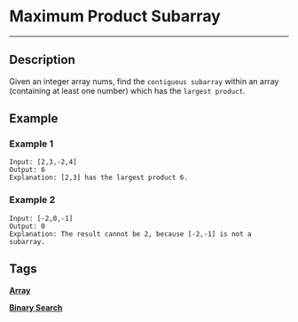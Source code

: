 # Maximum Product Subarray
-----
## Description
Given an integer array nums, find the ```contiguous subarray``` within an array (containing at least one number) which has the ```largest product```.

## Example
### Example 1
```
Input: [2,3,-2,4]
Output: 6
Explanation: [2,3] has the largest product 6.
```

### Example 2
```
Input: [-2,0,-1]
Output: 0
Explanation: The result cannot be 2, because [-2,-1] is not a subarray.
```

## Tags
**[Array](https://leetcode.com/tag/array)**

**[Binary Search](https://leetcode.com/tag/binary-search)**
